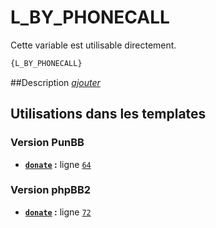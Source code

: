# L_BY_PHONECALL


Cette variable est utilisable directement.

```html
{L_BY_PHONECALL}
```

##Description
[*ajouter*](https://fa-tvars.appspot.com/var/L_BY_PHONECALL)

## Utilisations dans les templates

### Version PunBB
* __[`donate`](../tpl/var/punbb/donate.md#readme) :__ ligne [`64`](../tpl/src/punbb/donate.tpl#L64)

### Version phpBB2
* __[`donate`](../tpl/var/subsilver/donate.md#readme) :__ ligne [`72`](../tpl/src/subsilver/donate.tpl#L72)
